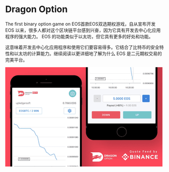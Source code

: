 # Dragon Option

The first binary option game on EOS首款EOS双选期权游戏，自从宣布开发 EOS 以来，很多人都对这个区块链平台感到兴奋，因为它具有开发去中心化应用程序的强大能力。 EOS 的功能类似于以太坊，但它具有更多的好处和功能。

这意味着开发去中心化应用程序和使用它们要容易得多。它结合了比特币的安全特性和以太坊的计算能力。继续阅读以更详细地了解为什么 EOS 是二元期权交易的完美平台。

![dragonoption-dapp-gambling-eos-image2-500x315_789043a885746f83b049c2c182c55b73](dragonoption-dapp-gambling-eos-image2-500x315_789043a885746f83b049c2c182c55b73.png)


